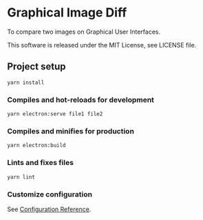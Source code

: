 # Graphical Image Diff

To compare two images on Graphical User Interfaces.

This software is released under the MIT License, see LICENSE file.


## Project setup
```
yarn install
```

### Compiles and hot-reloads for development
```
yarn electron:serve file1 file2
```

### Compiles and minifies for production
```
yarn electron:build
```

### Lints and fixes files
```
yarn lint
```

### Customize configuration
See [Configuration Reference](https://cli.vuejs.org/config/).
